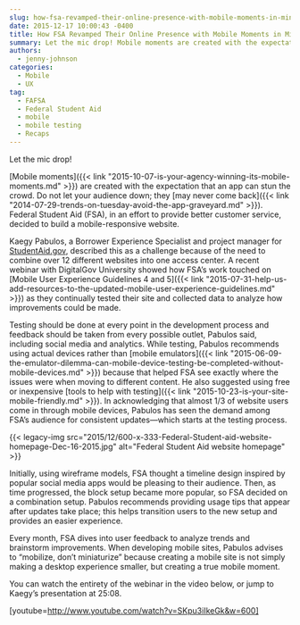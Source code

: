 ```yaml
---
slug: how-fsa-revamped-their-online-presence-with-mobile-moments-in-mind.md
date: 2015-12-17 10:00:43 -0400
title: How FSA Revamped Their Online Presence with Mobile Moments in Mind
summary: Let the mic drop! Mobile moments are created with the expectation that an app can stun the crowd. Do not let your audience down; they may never come back. Federal Student Aid (FSA), in an effort to provide better customer service, decided to build a mobile-responsive website. Kaegy Pabulos, a Borrower Experience Specialist and project
authors:
  - jenny-johnson
categories:
  - Mobile
  - UX
tag:
  - FAFSA
  - Federal Student Aid
  - mobile
  - mobile testing
  - Recaps
---
```


Let the mic drop!

[Mobile moments]({{< link "2015-10-07-is-your-agency-winning-its-mobile-moments.md" >}}) are created with the expectation that an app can stun the crowd. Do not let your audience down; they [may never come back]({{< link "2014-07-29-trends-on-tuesday-avoid-the-app-graveyard.md" >}}). Federal Student Aid (FSA), in an effort to provide better customer service, decided to build a mobile-responsive website.

Kaegy Pabulos, a Borrower Experience Specialist and project manager for [StudentAid.gov](https://studentaid.ed.gov/sa/), described this as a challenge because of the need to combine over 12 different websites into one access center. A recent webinar with DigitalGov University showed how FSA’s work touched on [Mobile User Experience Guidelines 4 and 5]({{< link "2015-07-31-help-us-add-resources-to-the-updated-mobile-user-experience-guidelines.md" >}}) as they continually tested their site and collected data to analyze how improvements could be made.

Testing should be done at every point in the development process and feedback should be taken from every possible outlet, Pabulos said, including social media and analytics. While testing, Pabulos recommends using actual devices rather than [mobile emulators]({{< link "2015-06-09-the-emulator-dilemma-can-mobile-device-testing-be-completed-without-mobile-devices.md" >}}) because that helped FSA see exactly where the issues were when moving to different content. He also suggested using free or inexpensive [tools to help with testing]({{< link "2015-10-23-is-your-site-mobile-friendly.md" >}}). In acknowledging that almost 1/3 of website users come in through mobile devices, Pabulos has seen the demand among FSA’s audience for consistent updates—which starts at the testing process.

{{< legacy-img src="2015/12/600-x-333-Federal-Student-aid-website-homepage-Dec-16-2015.jpg" alt="Federal Student Aid website homepage" >}}

Initially, using wireframe models, FSA thought a timeline design inspired by popular social media apps would be pleasing to their audience. Then, as time progressed, the block setup became more popular, so FSA decided on a combination setup. Pabulos recommends providing usage tips that appear after updates take place; this helps transition users to the new setup and provides an easier experience.

Every month, FSA dives into user feedback to analyze trends and brainstorm improvements. When developing mobile sites, Pabulos advises to “mobilize, don’t miniaturize” because creating a mobile site is not simply making a desktop experience smaller, but creating a true mobile moment.

You can watch the entirety of the webinar in the video below, or jump to Kaegy’s presentation at 25:08.

[youtube=http://www.youtube.com/watch?v=SKpu3iIkeGk&w=600]

